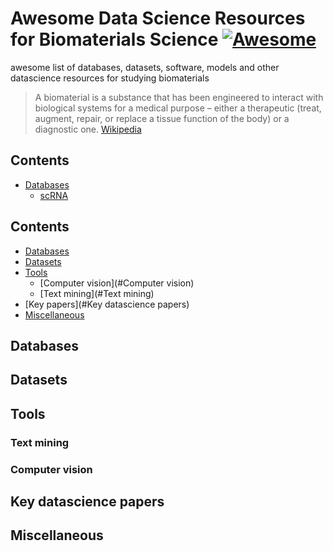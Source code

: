 # Awesome Data Science Resources for Biomaterials Science [![Awesome](https://awesome.re/badge.svg)](https://awesome.re)
awesome list of databases, datasets, software, models and other datascience resources for studying biomaterials

>A biomaterial is a substance that has been engineered to interact with biological systems for a medical purpose – 
>either a therapeutic (treat, augment, repair, or replace a tissue function of the body) or a diagnostic one.
>[Wikipedia](https://en.wikipedia.org/wiki/Biomaterial)

## Contents

- [Databases](#databases)
  - [scRNA](#scrna)
    
## Contents
- [Databases](#Databases)
- [Datasets](#Datasets)
- [Tools](#Tools)
  - [Computer vision](#Computer vision)
  - [Text mining](#Text mining)
- [Key papers](#Key datascience papers)
- [Miscellaneous](#Misscellaneous)

## Databases
## Datasets
## Tools
### Text mining
### Computer vision
## Key datascience papers
## Miscellaneous
